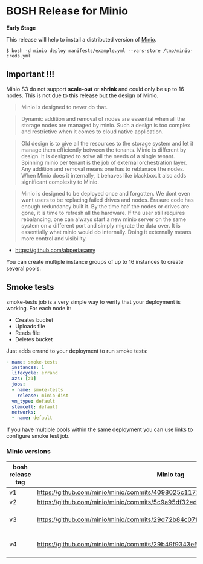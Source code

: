 # BOSH Release for Minio

**Early Stage**

This release will help to install a distributed version of [Minio](https://minio.io/).

```
$ bosh -d minio deploy manifests/example.yml --vars-store /tmp/minio-creds.yml
```

## Important !!!

Minio S3 do not support **scale-out** or **shrink** and could only be up to 16 nodes. This is not due to this release but the design of Minio.

 > Minio is designed to never do that.

 > Dynamic addition and removal of nodes are essential when all the storage nodes are managed by minio.
 > Such a design is too complex and restrictive when it comes to cloud native application.

 > Old design is to give all the resources to the storage system and let it manage them efficiently between the tenants.
 > Minio is different by design.
 > It is designed to solve all the needs of a single tenant. Spinning minio per tenant is the job of external orchestration
 > layer. Any addition and removal means one has to reblanace the nodes.  When Minio does it internally, it behaves like blackbox.It also adds significant complexity to Minio.

> Minio is designed to be deployed once and forgotten. We dont even want users to be replacing failed drives and nodes. Erasure code has enough redundancy built it. By the time half the nodes or drives are gone, it is time to refresh all the hardware. If the user still requires rebalancing, one can always start a new minio server on the same system on a different port and simply migrate the data over. It is essentially what minio would do internally. Doing it externally means more control and visibility.

- https://github.com/abperiasamy

You can create multiple instance groups of up to 16 instances to create several pools.

## Smoke tests

smoke-tests job is a very simple way to verify that your deployment is working. For each node it:

* Creates bucket
* Uploads file
* Reads file
* Deletes bucket

Just adds errand to your deployment to run smoke tests:

```yaml
- name: smoke-tests
  instances: 1
  lifecycle: errand
  azs: [z1]
  jobs:
  - name: smoke-tests
    release: minio-dist
  vm_type: default
  stemcell: default
  networks:
  - name: default
```

If you have multiple pools within the same deployment you can use links to configure smoke test job.

### Minio versions

| bosh release tag | Minio tag | Release
| ----------| -------- | -------- |
|v1|https://github.com/minio/minio/commits/4098025c117225d0aa5092cb5146ce3cbf97b444||
|v2|https://github.com/minio/minio/commits/5c9a95df32ed63e0358914a97025d7417ac7e313||
|v3|https://github.com/minio/minio/commits/29d72b84c07f9555f83a6485fe8291e18d23811b|RELEASE.2016-12-13T17-19-42Z|
|v4|https://github.com/minio/minio/commits/29b49f9343e63a896070d75b5be377292d4736f2|RELEASE.2017-01-25T03-14-52Z|
